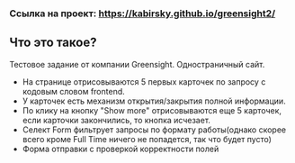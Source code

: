 ### Ссылка на проект: https://kabirsky.github.io/greensight2/

## Что это такое?
 Тестовое задание от компании Greensight. Одностраничный сайт.

 - На странице отрисовываются 5 первых карточек по запросу с кодовым словом frontend.
 - У карточек есть механизм открытия/закрытия полной информации.
 - По клику на кнопку "Show more" отрисовываются еще 5 карточек, если карточки закончились, то кнопка исчезает.
 - Селект Form фильтрует запросы по формату работы(однако скорее всего кроме Full Time ничего не попадется, так что будет пусто)
 - Форма отправки с проверкой корректности полей
